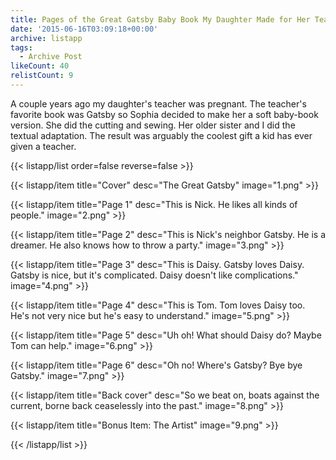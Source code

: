 ```yaml
---
title: Pages of the Great Gatsby Baby Book My Daughter Made for Her Teacher's Newborn
date: '2015-06-16T03:09:18+00:00'
archive: listapp
tags: 
  - Archive Post
likeCount: 40
relistCount: 9
---
```


A couple years ago my daughter's teacher was pregnant. The teacher's favorite book was Gatsby so Sophia decided to make her a soft baby-book version. She did the cutting and sewing. Her older sister and I did the textual adaptation. The result was arguably the coolest gift a kid has ever given a teacher.

<!--more-->

{{< listapp/list order=false reverse=false >}}

   {{< listapp/item title="Cover"
      desc="The Great Gatsby"
      image="1.png" >}}

   {{< listapp/item title="Page 1"
      desc="This is Nick. He likes all kinds of people."
      image="2.png" >}}

   {{< listapp/item title="Page 2"
      desc="This is Nick's neighbor Gatsby. He is a dreamer. He also knows how to throw a party."
      image="3.png" >}}

   {{< listapp/item title="Page 3"
      desc="This is Daisy. Gatsby loves Daisy. Gatsby is nice, but it's complicated. Daisy doesn't like complications."
      image="4.png" >}}

   {{< listapp/item title="Page 4"
      desc="This is Tom. Tom loves Daisy too. He's not very nice but he's easy to understand."
      image="5.png" >}}

   {{< listapp/item title="Page 5"
      desc="Uh oh! What should Daisy do? Maybe Tom can help."
      image="6.png" >}}

   {{< listapp/item title="Page 6"
      desc="Oh no! Where's Gatsby? Bye bye Gatsby."
      image="7.png" >}}

   {{< listapp/item title="Back cover"
      desc="So we beat on, boats against the current, borne back ceaselessly into the past."
      image="8.png" >}}

   {{< listapp/item title="Bonus Item: The Artist"
      image="9.png" >}}

{{< /listapp/list >}}
